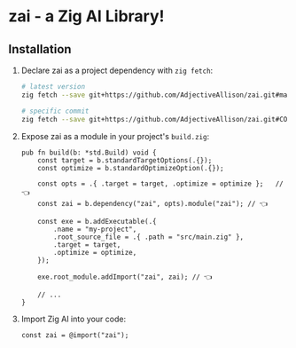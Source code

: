 # zai - a Zig AI Library!

## Installation

1. Declare zai as a project dependency with `zig fetch`:

    ```sh
    # latest version
    zig fetch --save git+https://github.com/AdjectiveAllison/zai.git#main

    # specific commit
    zig fetch --save git+https://github.com/AdjectiveAllison/zai.git#COMMIT
    ```

2. Expose zai as a module in your project's `build.zig`:

    ```zig
    pub fn build(b: *std.Build) void {
        const target = b.standardTargetOptions(.{});
        const optimize = b.standardOptimizeOption(.{});

        const opts = .{ .target = target, .optimize = optimize };   // 👈
        const zai = b.dependency("zai", opts).module("zai"); // 👈

        const exe = b.addExecutable(.{
            .name = "my-project",
            .root_source_file = .{ .path = "src/main.zig" },
            .target = target,
            .optimize = optimize,
        });

        exe.root_module.addImport("zai", zai); // 👈

        // ...
    }
    ```

3. Import Zig AI into your code:

    ```zig
    const zai = @import("zai");
    ```